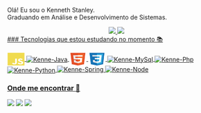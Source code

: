 Olá! Eu sou o Kenneth Stanley. <br>
Graduando em Análise e Desenvolvimento de Sistemas. <br>


<div align="center">
   <a href="https://github.com/Stanleykenneth">
  <img height="160em" src="https://github-readme-stats.vercel.app/api?username=stanleykenneth&theme=tokyonight&show_icons=true"/>
  <img height="160em" src="https://github-readme-stats.vercel.app/api/top-langs/?username=stanleykenneth&layout=compact&langs_count=7&theme=tokyonight"/>
    
</div>
 ### Tecnologias que estou estudando no momento 📚  
<div style="display: inline_block"><br>
   
  <img align="center" alt="Kenne-JS" height="30" width="40" src="https://raw.githubusercontent.com/devicons/devicon/master/icons/javascript/javascript-plain.svg">  
  <img align="center" alt="Kenne-Java" heigth="30" width="40" src="https://cdn.jsdelivr.net/gh/devicons/devicon/icons/java/java-original-wordmark.svg">          
  <img align="center" alt="Kenne-HTML" height="30" width="40" src="https://raw.githubusercontent.com/devicons/devicon/master/icons/html5/html5-original.svg">
  <img align="center" alt="Kenne-CSS" height="30" width="40" src="https://raw.githubusercontent.com/devicons/devicon/master/icons/css3/css3-original.svg">
  <img align="center" alt="Kenne-MySql" height="30" width="40" src="https://cdn.jsdelivr.net/gh/devicons/devicon/icons/mysql/mysql-original.svg">          
  <img align="center" alt="Kenne-Php" height="30" width="40" src="https://cdn.jsdelivr.net/gh/devicons/devicon/icons/php/php-original.svg"> 
  <img align="center" alt="Kenne-Python" height="30" width="40" src="https://cdn.jsdelivr.net/gh/devicons/devicon/icons/python/python-original.svg">           
  <img aling="center" alt="Kenne-Spring" height="30" width="40" src="https://cdn.jsdelivr.net/gh/devicons/devicon/icons/spring/spring-original.svg">          
  <img aling="center" alt="Kenne-Node" height="30" width="40"  src="https://cdn.jsdelivr.net/gh/devicons/devicon/icons/nodejs/nodejs-original.svg">
                  

</div>
  
   ### Onde me encontrar 📱
 
<div>  
 <a href="https://Kenneth Stanley#1283" target="_blank"><img src="https://img.shields.io/badge/Discord-7289DA?style=for-the-badge&logo=discord&logoColor=white" target="_blank"></a> 
  <a href = "mailto:kstanley_bass@hotmail.com"><img src="https://img.shields.io/badge/-Hotmail-%23333?style=for-the-badge&logo=gmail&logoColor=white" target="_blank"></a>
  <a href="https://www.linkedin.com/in/kenneth-stanley-desenvolvedor/" target="_blank"><img src="https://img.shields.io/badge/-LinkedIn-%230077B5?style=for-the-badge&logo=linkedin&logoColor=white" target="_blank"></a> 
 
 
 
</div>

